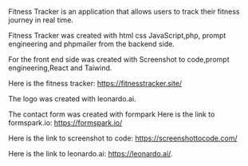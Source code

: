 Fitness Tracker is an application that allows users to track their fitness journey in real time.

Fitness Tracker was created with html css JavaScript,php, prompt engineering and phpmailer from the backend side.

For the front end side was created with Screenshot to code,prompt engineering,React and Taiwind.

Here is the fitness tracker:
https://fitnesstracker.site/

The logo was created with leonardo.ai.

The contact form was created with formpark Here is the link to formspark.io: https://formspark.io/ 

Here is the link to screenshot to code: https://screenshottocode.com/

Here is the link to leonardo.ai: https://leonardo.ai/.
